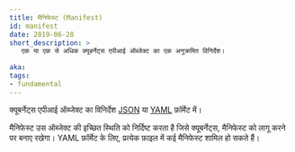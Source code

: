 ```yaml
---
title: मैनिफेस्ट (Manifest)
id: manifest
date: 2019-06-28
short_description: >
   एक या एक से अधिक क्यूबर्नेट्स एपीआई ऑब्जेक्ट का एक अनुक्रमित विनिर्देश।

aka:
tags:
- fundamental
---
```

क्यूबर्नेट्स एपीआई ऑब्जेक्ट का विनिर्देश [JSON](https://www.json.org/json-en.html) या [YAML](https://yaml.org/) फ़ॉर्मेट में।

<!--more-->
मैनिफेस्ट उस ऑब्जेक्ट की इच्छित स्थिति को निर्दिष्ट करता है जिसे क्यूबर्नेट्स, मैनिफेस्ट को लागू करने पर बनाए रखेगा। YAML फ़ॉर्मेट के लिए, प्रत्येक फ़ाइल में कई मैनिफेस्ट शामिल हो सकते हैं।
